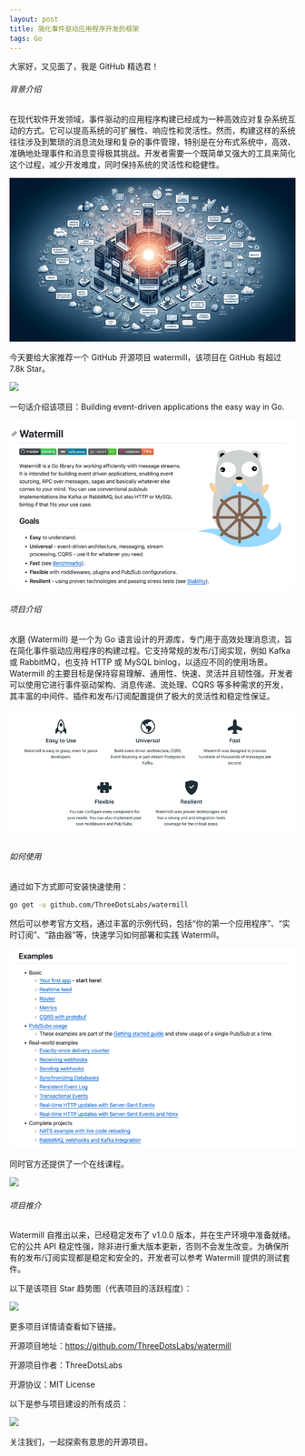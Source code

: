 ```yaml
---
layout: post
title: 简化事件驱动应用程序开发的框架
tags: Go
---
```


大家好，又见面了，我是 GitHub 精选君！

###### 背景介绍

在现代软件开发领域，事件驱动的应用程序构建已经成为一种高效应对复杂系统互动的方式。它可以提高系统的可扩展性、响应性和灵活性。然而，构建这样的系统往往涉及到繁琐的消息流处理和复杂的事件管理，特别是在分布式系统中，高效、准确地处理事件和消息变得极其挑战。开发者需要一个既简单又强大的工具来简化这个过程，减少开发难度，同时保持系统的灵活性和稳健性。

![](https://raw.githubusercontent.com/ZhuPeng/pic/master/mac/compress_tmp-dfb8c84ebdc19f5ec5c71af7447b3f6f.png)

今天要给大家推荐一个 GitHub 开源项目 watermill，该项目在 GitHub 有超过 7.8k Star。

![](https://stats.deeptrain.net/repo/ThreeDotsLabs/watermill/?theme=light)

一句话介绍该项目：Building event-driven applications the easy way in Go.

![](https://raw.githubusercontent.com/ZhuPeng/pic/master/images/compress_image-20241117221825689.png)


###### 项目介绍

水磨 (Watermill) 是一个为 Go 语言设计的开源库，专门用于高效处理消息流，旨在简化事件驱动应用程序的构建过程。它支持常规的发布/订阅实现，例如 Kafka 或 RabbitMQ，也支持 HTTP 或 MySQL binlog，以适应不同的使用场景。Watermill 的主要目标是保持容易理解、通用性、快速、灵活并且韧性强。开发者可以使用它进行事件驱动架构、消息传递、流处理、CQRS 等多种需求的开发，其丰富的中间件、插件和发布/订阅配置提供了极大的灵活性和稳定性保证。

![](https://raw.githubusercontent.com/ZhuPeng/pic/master/images/compress_image-20241117221912001.png)

###### 如何使用

通过如下方式即可安装快速使用：

```bash
go get -u github.com/ThreeDotsLabs/watermill
```

然后可以参考官方文档，通过丰富的示例代码，包括“你的第一个应用程序”、“实时订阅”、“路由器”等，快速学习如何部署和实践 Watermill。

![](https://raw.githubusercontent.com/ZhuPeng/pic/master/images/compress_image-20241117222101011.png)

同时官方还提供了一个在线课程。

![](https://threedots.tech/event-driven-banner.png)

###### 项目推介

Watermill 自推出以来，已经稳定发布了 v1.0.0 版本，并在生产环境中准备就绪。它的公共 API 稳定性强，除非进行重大版本更新，否则不会发生改变。为确保所有的发布/订阅实现都是稳定和安全的，开发者可以参考 Watermill 提供的测试套件。

以下是该项目 Star 趋势图（代表项目的活跃程度）：

![](https://api.star-history.com/svg?repos=ThreeDotsLabs/watermill&type=Timeline)

更多项目详情请查看如下链接。

开源项目地址：https://github.com/ThreeDotsLabs/watermill 

开源项目作者：ThreeDotsLabs

开源协议：MIT License

以下是参与项目建设的所有成员：

![](https://contrib.rocks/image?repo=ThreeDotsLabs/watermill)

关注我们，一起探索有意思的开源项目。

